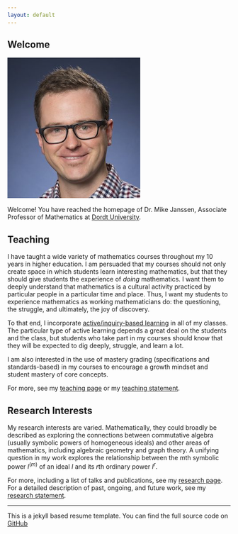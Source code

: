 ```yaml
---
layout: default
---
```


## Welcome

<img class="profile-picture" src="mike.jpg">

Welcome! You have reached the homepage of Dr. Mike Janssen, Associate Professor of Mathematics at [Dordt University](http://dordt.edu).


## Teaching

I have taught a wide variety of mathematics courses throughout my 10 years in higher education. I am persuaded that my courses should not only create space in which students learn interesting mathematics, but that they should give students the experience of _doing_ mathematics. I want them to deeply understand that mathematics is a cultural activity practiced by particular people in a particular time and place. Thus, I want my students to experience mathematics as working mathematicians do: the questioning, the struggle, and ultimately, the joy of discovery.

To that end, I incorporate [active/inquiry-based learning](http://www.inquirybasedlearning.org) in all of my classes. The particular type of active learning depends a great deal on the students and the class, but students who take part in my courses should know that they will be expected to dig deeply, struggle, and learn a lot. 

I am also interested in the use of mastery grading (specifications and standards-based) in my courses to encourage a growth mindset and student mastery of core concepts.

For more, see my [teaching page](teaching) or my [teaching statement](https://www.dropbox.com/s/3plee4amayrz5u8/mkj-teachingstatement.pdf?dl=0).

## Research Interests

My research interests are varied. Mathematically, they could broadly be described as exploring the connections between commutative algebra (usually symbolic powers of homogeneous ideals) and other areas of mathematics, including algebraic geometry and graph theory. A unifying question in my work explores the relationship between the $m$th symbolic power $I^{(m)}$ of an ideal $I$ and its $r$th ordinary power $I^r$.


For more, including a list of talks and publications, see my [research page](research). For a detailed description of past, ongoing, and future work, see my [research statement](https://www.dropbox.com/s/ilqowk6keucpzet/mkj-researchstatement.pdf?dl=0).





---
This is a jekyll based resume template. You can find the full source code on [GitHub](https://github.com/bk2dcradle/researcher)